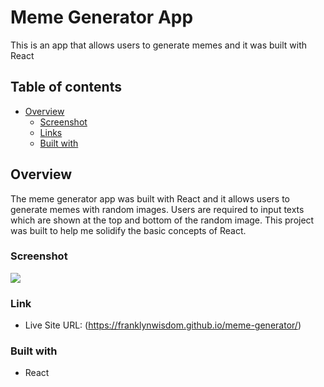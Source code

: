 # Meme Generator App
This is an app that allows users to generate memes and it was built with React

## Table of contents

- [Overview](#overview)
  - [Screenshot](#screenshot)
  - [Links](#links)
  - [Built with](#built-with)

## Overview
The meme generator app was built with React and it allows users to generate memes with random images. Users are required to input texts which are shown at the top and bottom of the random image. This project was built to help me solidify the basic concepts of React.

### Screenshot

![](https://github.com/franklynwisdom/meme-generator/blob/master/public/meme-generator-screenshot.png)

### Link
- Live Site URL: (https://franklynwisdom.github.io/meme-generator/)

### Built with

- React
